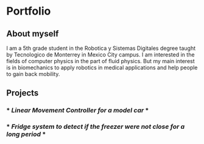 # **Portfolio**
## About myself
I am a 5th grade student in the Robotica y Sistemas Digitales degree taught by Tecnologico de Monterrey in Mexico City campus. 
I am interested in the fields of computer physics in the part of fluid physics. But my main interest is in biomechanics to apply robotics in medical applications and help people to gain back mobility.

## Projects
### * *Linear Movement Controller for a model car* *

### * *Fridge system to detect if the freezer were not close for a long period* *
